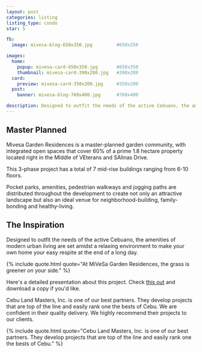 ```yaml
---
layout: post
categories: listing
listing_type: condo
star: 5

fb:
  image: mivesa-blog-650x350.jpg         #650x350

images:
  home:
    popup: mivesa-card-650x350.jpg       #650x350
    thumbnail: mivesa-card-390x280.jpg   #390x280
  card:
    preview: mivesa-card-350x200.jpg     #350x200
  post:
    banner: mivesa-blog-760x400.jpg      #760x400

description: Designed to outfit the needs of the active Cebuano, the amenities of modern urban living are set amidst a relaxing environment to make your own home your easy respite at the end of a long day.
---
```


## Master Planned

Mivesa Garden Residences is a master-planned garden community, with integrated open spaces that cover 60% of a prime 1.8 hectare property located right in the MIddle of VEterans and SAlinas Drive.


This 3-phase project has a total of 7 mid-rise buildings ranging from 6-10 floors.

Pocket parks, amenities, pedestrian walkways and jogging paths are distributed throughout the development to create not only an attractive landscape but also an ideal venue for neighborhood-building, family-bonding and healthy-living.

## The Inspiration

Designed to outfit the needs of the active Cebuano, the amenities of modern urban living are set amidst a relaxing environment to make your own home your easy respite at the end of a long day.

{% include quote.html quote="At MiVeSa Garden Residences, the grass is greener on your side." %}

Here's a detailed presentation about this project. Check [this out](http://goo.gl/QvdRJH) and download a copy if you'd like.

Cebu Land Masters, Inc. is one of our best partners. They develop projects that are top of the line and easily rank one the bests of Cebu. We are confident in their quality delivery. We highly recommend their projects to our clients.

{% include quote.html quote="Cebu Land Masters, Inc. is one of our best partners. They develop projects that are top of the line and easily rank one the bests of Cebu." %}
